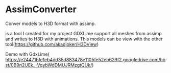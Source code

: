 AssimConverter
==============

Conver models to H3D format with assimp.

is a tool I created for my project GDXLime support all meshes from assimp and writes to H3D with animations.
This models can be view with the other  tool(https://github.com/akadjoker/H3DView)

Demo with GdxLime( https://e24471bfe1eb4dd35d883478e1105fe52eb629f2.googledrive.com/host/0B9n2UEk_-VqybWdDMUJRMzgtQUk/)
